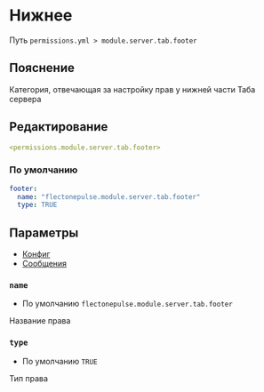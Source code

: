 # Нижнее
Путь `permissions.yml > module.server.tab.footer`

## Пояснение
Категория, отвечающая за настройку прав у нижней части Таба сервера

## Редактирование
```yaml
<permissions.module.server.tab.footer>
```

### По умолчанию
```yaml
footer:
  name: "flectonepulse.module.server.tab.footer"
  type: TRUE
```

## Параметры

- [Конфиг](/en/config/module/server/tab/footer/)
- [Сообщения](/en/messages/ru_ru/module/server/tab/footer/)

### `name`
- По умолчанию `flectonepulse.module.server.tab.footer`

Название права

### `type`
- По умолчанию `TRUE`

Тип права

<!--@include: @/en/parts/permission.md-->

